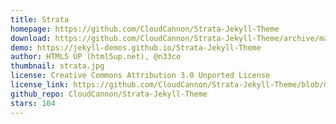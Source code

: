 ```yaml
---
title: Strata
homepage: https://github.com/CloudCannon/Strata-Jekyll-Theme
download: https://github.com/CloudCannon/Strata-Jekyll-Theme/archive/master.zip
demo: https://jekyll-demos.github.io/Strata-Jekyll-Theme
author: HTML5 UP (html5up.net), @n33co
thumbnail: strata.jpg
license: Creative Commons Attribution 3.0 Unported License
license_link: https://github.com/CloudCannon/Strata-Jekyll-Theme/blob/master/LICENSE.txt
github_repo: CloudCannon/Strata-Jekyll-Theme
stars: 104
---
```

